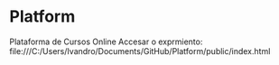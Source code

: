 # Platform
Plataforma de Cursos Online
Accesar o exprmiento: file:///C:/Users/Ivandro/Documents/GitHub/Platform/public/index.html
